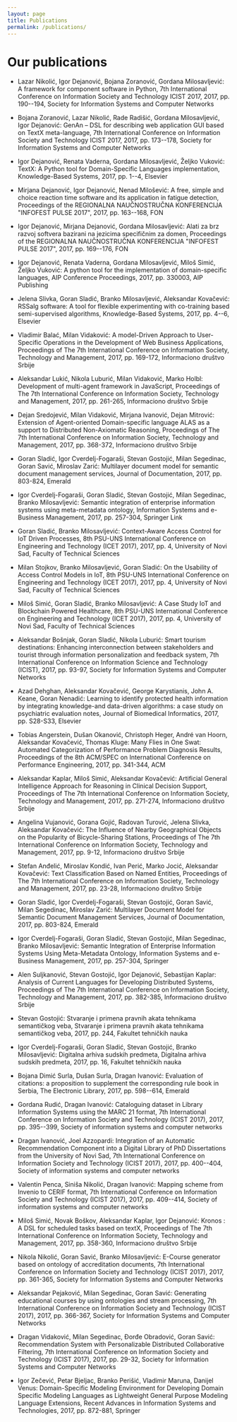 ```yaml
---
layout: page
title: Publications
permalink: /publications/
---
```


# Our publications




* Lazar Nikolić, Igor Dejanović, Bojana Zoranović, Gordana Milosavljević: A framework for component software in Python, 7th International Conference on Information Society and Technology ICIST 2017, 2017, pp. 190--194, Society for Information Systems and Computer Networks

* Bojana Zoranović, Lazar Nikolić, Rade Radišić, Gordana Milosavljević, Igor Dejanović: GenAn – DSL for describing web application GUI based on TextX meta-language, 7th International Conference on Information Society and Technology ICIST 2017, 2017, pp. 173--178, Society for Information Systems and Computer Networks

* Igor Dejanović, Renata Vaderna, Gordana Milosavljević, Željko Vuković: TextX: A Python tool for Domain-Specific Languages implementation, Knowledge-Based Systems, 2017, pp. 1--4, Elsevier

* Mirjana Dejanović, Igor Dejanović, Nenad Milošević: A free, simple and choice reaction time software and its application in fatigue detection, Proceedings of the REGIONALNA NAUČNOSTRUČNA KONFERENCIJA "INFOFEST PULSE 2017", 2017, pp. 163--168, FON

* Igor Dejanović, Mirjana Dejanović, Gordana Milosavljević: Alati za brz razvoj softvera bazirani na jezicima specifičnim za domen, Proceedings of the REGIONALNA NAUČNOSTRUČNA KONFERENCIJA "INFOFEST PULSE 2017", 2017, pp. 169--176, FON

* Igor Dejanović, Renata Vaderna, Gordana Milosavljević, Miloš Simić, Željko Vuković: A python tool for the implementation of domain-specific languages, AIP Conference Proceedings, 2017, pp. 330003, AIP Publishing

* Jelena Slivka, Goran Sladić, Branko Milosavljević, Aleksandar Kovačević: RSSalg software: A tool for flexible experimenting with co-training based semi-supervised algorithms, Knowledge-Based Systems, 2017, pp. 4--6, Elsevier

* Vladimir Balać, Milan Vidaković: A model-Driven Approach to User-Specific Operations in the Development of Web Business Applications, Proceedings of The 7th International Conference on Information Society, Technology and Management, 2017, pp. 169-172, Informaciono društvo Srbije

* Aleksandar Lukić, Nikola Luburić, Milan Vidaković, Marko Holbl: Development of multi-agent framework in JavaScript, Proceedings of The 7th International Conference on Information Society, Technology and Management, 2017, pp. 261-265, Informaciono društvo Srbije

* Dejan Sredojević, Milan Vidaković, Mirjana Ivanović, Dejan Mitrović: Extension of Agent-oriented Domain-specific language ALAS as a support to Distributed Non-Axiomatic Reasoning, Proceedings of The 7th International Conference on Information Society, Technology and Management, 2017, pp. 368-372, Informaciono društvo Srbije

* Goran Sladić, Igor Cverdelj-Fogaraši, Stevan Gostojić, Milan Segedinac, Goran Savić, Miroslav Zarić: Multilayer document model for semantic document management services, Journal of Documentation, 2017, pp. 803-824, Emerald

* Igor Cverdelj-Fogaraši, Goran Sladić, Stevan Gostojić, Milan Segedinac, Branko Milosavljević: Semantic integration of enterprise information systems using meta-metadata ontology, Information Systems and e-Business Management, 2017, pp. 257-304, Springer Link

* Goran Sladić, Branko Milosavljević: Context-Aware Access Control for IoT Driven Processes, 8th PSU-UNS International Conference on Engineering and Technology (ICET 2017), 2017, pp. 4, University of Novi Sad, Faculty of Technical Sciences

* Milan Stojkov, Branko Milosavljević, Goran Sladić: On the Usability of Access Control Models in IoT, 8th PSU-UNS International Conference on Engineering and Technology (ICET 2017), 2017, pp. 4, University of Novi Sad, Faculty of Technical Sciences

* Miloš Simić, Goran Sladić, Branko Milosavljević: A Case Study IoT and Blockchain Powered Healthcare, 8th PSU-UNS International Conference on Engineering and Technology (ICET 2017), 2017, pp. 4, University of Novi Sad, Faculty of Technical Sciences

* Aleksandar Bošnjak, Goran Sladić, Nikola Luburić: Smart tourism destinations: Enhancing interconnection between stakeholders and tourist through information personalization and feedback system, 7th International Conference on Information Science and Technology (ICIST), 2017, pp. 93-97, Society for Information Systems and Computer Networks

* Azad Dehghan, Aleksandar Kovačević, George Karystianis, John A. Keane, Goran Nenadić: Learning to identify protected health information by integrating knowledge-and data-driven algorithms: a case study on psychiatric evaluation notes, Journal of Biomedical Informatics, 2017, pp. S28-S33, Elsevier

* Tobias Angerstein, Dušan Okanović, Christoph Heger, André van Hoorn, Aleksandar Kovačević, Thomas Kluge: Many Flies in One Swat: Automated Categorization of Performance Problem Diagnosis Results, Proceedings of the 8th ACM/SPEC on International Conference on Performance Engineering, 2017, pp. 341-344, ACM

* Aleksandar Kaplar, Miloš Simić, Aleksandar Kovačević: Artificial General Intelligence Approach for Reasoning in Clinical Decision Support, Proceedings of The 7th International Conference on Information Society, Technology and Management, 2017, pp. 271-274, Informaciono društvo Srbije

* Angelina Vujanović, Gorana Gojić, Radovan Turović, Jelena Slivka, Aleksandar Kovačević: The Influence of Nearby Geographical Objects on the Popularity of Bicycle-Sharing Stations, Proceedings of The 7th International Conference on Information Society, Technology and Management, 2017, pp. 9-12, Informaciono društvo Srbije

* Stefan Anđelić, Miroslav Kondić, Ivan Perić, Marko Jocić, Aleksandar Kovačević: Text Classification Based on Named Entities, Proceedings of The 7th International Conference on Information Society, Technology and Management, 2017, pp. 23-28, Informaciono društvo Srbije

* Goran Sladić, Igor Cverdelj-Fogaraši, Stevan Gostojić, Goran Savić, Milan Segedinac, Miroslav Zarić: Multilayer Document Model for Semantic Document Management Services, Journal of Documentation, 2017, pp. 803-824, Emerald

* Igor Cverdelj-Fogaraši, Goran Sladić, Stevan Gostojić, Milan Segedinac, Branko Milosavljević: Semantic Integration of Enterprise Information Systems Using Meta-Metadata Ontology, Information Systems and e-Business Management, 2017, pp. 257-304, Springer

* Alen Suljkanović, Stevan Gostojić, Igor Dejanović, Sebastijan Kaplar: Analysis of Current Languages for Developing Distributed Systems, Proceedings of The 7th International Conference on Information Society, Technology and Management, 2017, pp. 382-385, Informaciono društvo Srbije

* Stevan Gostojić: Stvaranje i primena pravnih akata tehnikama semantičkog veba, Stvaranje i primena pravnih akata tehnikama semantičkog veba, 2017, pp. 244, Fakultet tehničkih nauka

* Igor Cverdelj-Fogaraši, Goran Sladić, Stevan Gostojić, Branko Milosavljević: Digitalna arhiva sudskih predmeta, Digitalna arhiva sudskih predmeta, 2017, pp. 16, Fakultet tehničkih nauka

* Bojana Dimić Surla, Dušan Surla, Dragan Ivanović: Evaluation of citations: a proposition to supplement the corresponding rule book in Serbia, The Electronic Library, 2017, pp. 598--614, Emerald

* Gordana Rudić, Dragan Ivanović: Cataloguing dataset in Library Information Systems using the MARC 21 format, 7th International Conference on Information Society and Technology (ICIST 2017), 2017, pp. 395--399, Society of information systems and computer networks

* Dragan Ivanović, Joel Azzopardi: Integration of an Automatic Recommendation Component into a Digital Library of PhD Dissertations from the University of Novi Sad, 7th International Conference on Information Society and Technology (ICIST 2017), 2017, pp. 400--404, Society of information systems and computer networks

* Valentin Penca, Siniša Nikolić, Dragan Ivanović: Mapping scheme from Invenio to CERIF format, 7th International Conference on Information Society and Technology (ICIST 2017), 2017, pp. 409--414, Society of information systems and computer networks

* Miloš Simić, Novak Boškov, Aleksandar Kaplar, Igor Dejanović: Kronos : A DSL for scheduled tasks based on textX, Proceedings of The 7th International Conference on Information Society, Technology and Management, 2017, pp. 358-360, Informaciono društvo Srbije

* Nikola Nikolić, Goran Savić, Branko Milosavljević: E-Course generator based on ontology of accreditation documents, 7th International Conference on Information Society and Technology (ICIST 2017), 2017, pp. 361-365, Society for Information Systems and Computer Networks

* Aleksandar Pejaković, Milan Segedinac, Goran Savić: Generating educational courses by using ontologies and stream processing, 7th International Conference on Information Society and Technology (ICIST 2017), 2017, pp. 366-367, Society for Information Systems and Computer Networks

* Dragan Vidaković, Milan Segedinac, Đorđe Obradović, Goran Savić: Recommendation System with Personalizable Distributed Collaborative Filtering, 7th International Conference on Information Society and Technology (ICIST 2017), 2017, pp. 29-32, Society for Information Systems and Computer Networks

* Igor Zečević, Petar Bjeljac, Branko Perišić, Vladimir Maruna, Danijel Venus: Domain-Specific Modeling Environment for Developing Domain Specific Modeling Languages as Lightweight General Purpose Modeling Language Extensions, Recent Advances in Information Systems and Technologies, 2017, pp. 872-881, Springer

